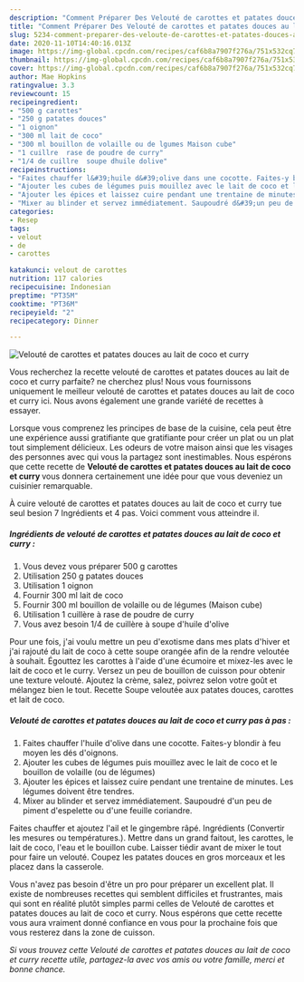 ```yaml
---
description: "Comment Préparer Des Velouté de carottes et patates douces au lait de coco et curry"
title: "Comment Préparer Des Velouté de carottes et patates douces au lait de coco et curry"
slug: 5234-comment-preparer-des-veloute-de-carottes-et-patates-douces-au-lait-de-coco-et-curry
date: 2020-11-10T14:40:16.013Z
image: https://img-global.cpcdn.com/recipes/caf6b8a7907f276a/751x532cq70/veloute-de-carottes-et-patates-douces-au-lait-de-coco-et-curry-photo-principale-de-la-recette.jpg
thumbnail: https://img-global.cpcdn.com/recipes/caf6b8a7907f276a/751x532cq70/veloute-de-carottes-et-patates-douces-au-lait-de-coco-et-curry-photo-principale-de-la-recette.jpg
cover: https://img-global.cpcdn.com/recipes/caf6b8a7907f276a/751x532cq70/veloute-de-carottes-et-patates-douces-au-lait-de-coco-et-curry-photo-principale-de-la-recette.jpg
author: Mae Hopkins
ratingvalue: 3.3
reviewcount: 15
recipeingredient:
- "500 g carottes"
- "250 g patates douces"
- "1 oignon"
- "300 ml lait de coco"
- "300 ml bouillon de volaille ou de lgumes Maison cube"
- "1 cuillre  rase de poudre de curry"
- "1/4 de cuillre  soupe dhuile dolive"
recipeinstructions:
- "Faites chauffer l&#39;huile d&#39;olive dans une cocotte. Faites-y blondir à feu moyen les dés d&#39;oignons."
- "Ajouter les cubes de légumes puis mouillez avec le lait de coco et le bouillon de volaille (ou de légumes)"
- "Ajouter les épices et laissez cuire pendant une trentaine de minutes. Les légumes doivent être tendres."
- "Mixer au blinder et servez immédiatement. Saupoudré d&#39;un peu de piment d&#39;espelette ou d&#39;une feuille coriandre."
categories:
- Resep
tags:
- velout
- de
- carottes

katakunci: velout de carottes 
nutrition: 117 calories
recipecuisine: Indonesian
preptime: "PT35M"
cooktime: "PT36M"
recipeyield: "2"
recipecategory: Dinner

---
```



![Velouté de carottes et patates douces au lait de coco et curry](https://img-global.cpcdn.com/recipes/caf6b8a7907f276a/751x532cq70/veloute-de-carottes-et-patates-douces-au-lait-de-coco-et-curry-photo-principale-de-la-recette.jpg)

Vous recherchez la recette velouté de carottes et patates douces au lait de coco et curry parfaite? ne cherchez plus! Nous vous fournissons uniquement le meilleur velouté de carottes et patates douces au lait de coco et curry ici. Nous avons également une grande variété de recettes à essayer.

Lorsque vous comprenez les principes de base de la cuisine, cela peut être une expérience aussi gratifiante que gratifiante pour créer un plat ou un plat tout simplement délicieux. Les odeurs de votre maison ainsi que les visages des personnes avec qui vous la partagez sont inestimables. Nous espérons que cette recette de <strong> Velouté de carottes et patates douces au lait de coco et curry </strong> vous donnera certainement une idée pour que vous deveniez un cuisinier remarquable.

<!--inarticleads1-->

À cuire velouté de carottes et patates douces au lait de coco et curry tue seul besion 7 Ingrédients et 4 pas. Voici comment vous atteindre il.

##### Ingrédients de velouté de carottes et patates douces au lait de coco et curry :

1. Vous devez vous préparer 500 g carottes
1. Utilisation 250 g patates douces
1. Utilisation 1 oignon
1. Fournir 300 ml lait de coco
1. Fournir 300 ml bouillon de volaille ou de légumes (Maison cube)
1. Utilisation 1 cuillère à rase de poudre de curry
1. Vous avez besoin 1/4 de cuillère à soupe d&#39;huile d&#39;olive


Pour une fois, j&#39;ai voulu mettre un peu d&#39;exotisme dans mes plats d&#39;hiver et j&#39;ai rajouté du lait de coco à cette soupe orangée afin de la rendre veloutée à souhait. Égouttez les carottes à l&#39;aide d&#39;une écumoire et mixez-les avec le lait de coco et le curry. Versez un peu de bouillon de cuisson pour obtenir une texture velouté. Ajoutez la crème, salez, poivrez selon votre goût et mélangez bien le tout. Recette Soupe veloutée aux patates douces, carottes et lait de coco. 

<!--inarticleads2-->

##### Velouté de carottes et patates douces au lait de coco et curry pas à pas :

1. Faites chauffer l&#39;huile d&#39;olive dans une cocotte. Faites-y blondir à feu moyen les dés d&#39;oignons.
1. Ajouter les cubes de légumes puis mouillez avec le lait de coco et le bouillon de volaille (ou de légumes)
1. Ajouter les épices et laissez cuire pendant une trentaine de minutes. Les légumes doivent être tendres.
1. Mixer au blinder et servez immédiatement. Saupoudré d&#39;un peu de piment d&#39;espelette ou d&#39;une feuille coriandre.


Faites chauffer et ajoutez l&#39;ail et le gingembre râpé. Ingrédients (Convertir les mesures ou températures.). Mettre dans un grand faitout, les carottes, le lait de coco, l&#39;eau et le bouillon cube. Laisser tiédir avant de mixer le tout pour faire un velouté. Coupez les patates douces en gros morceaux et les placez dans la casserole. 

<!--inarticleads1-->

<p>
Vous n'avez pas besoin d'être un pro pour préparer un excellent plat. Il existe de nombreuses recettes qui semblent difficiles et frustrantes, mais qui sont en réalité plutôt simples parmi celles de Velouté de carottes et patates douces au lait de coco et curry. Nous espérons que cette recette vous aura vraiment donné confiance en vous pour la prochaine fois que vous resterez dans la zone de cuisson.
</p>

<p>
<i>Si vous trouvez cette Velouté de carottes et patates douces au lait de coco et curry recette utile, partagez-la avec vos amis ou votre famille, merci et bonne chance.</i>
</p>
